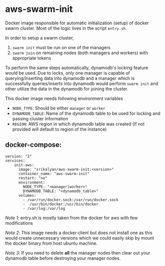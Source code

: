 # aws-swarm-init
Docker image responsible for automatic initialization (setup) of docker swarm cluster. Most of the logic lives in the 
script `entry.sh`.

In order to setup a swarm cluster, 

1. `swarm init` must be run on one of the  managers 
2. `swarm join` on remaining nodes (both managers and workers) with appropriate tokens
 
To perform the same steps automatically, dynamodb's locking feature would be used. Due to locks, only one manager is 
capable of querying/inserting data into dynamodb and a manager which is successfully queries/inserts into dynamodb 
would perform `swarm init` and other utilize the data in the dynamodb for joining the cluster.

This docker image needs following environment variables

  - `NODE_TYPE`: Should be either `manager` or `worker`
  - `DYNAMODB_TABLE`: Name of the dynamodb table to be used for locking and passing cluster information
  - `REGION`: AWS region in which dynamodb table was created (if not provided will default to region of the instance)


## docker-compose:

    version: "2"
    services:
        init-aws:
          image: "srikalyan/aws-swarm-init:<version>"
          container_name: "aws-swarm-init"
          restart: "no"
          environment:
            NODE_TYPE: "<manager|worker>"
            DYNAMODB_TABLE: "<dynamodb_table>"
          volumes:
            - /var/run/docker.sock:/var/run/docker.sock
            -  /usr/bin/docker:/usr/bin/docker
            - /var/log:/var/log


*Note 1*: entry.sh is mostly taken from the docker for aws with few modifications 

*Note 2*: This image needs a docker client but does not install one as this would create unnecessary versions which we 
could easily skip by mount the docker binary from host ubuntu machine.

*Note 3*: If you need to delete **all** the manager nodes then clear out your dynamodb table before destroying your 
manager nodes.
